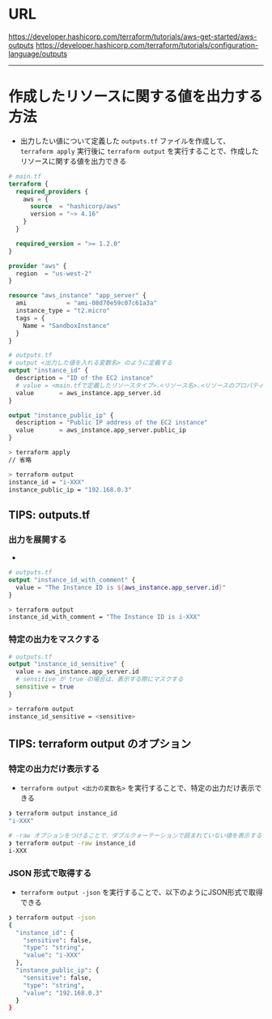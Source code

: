 # URL
https://developer.hashicorp.com/terraform/tutorials/aws-get-started/aws-outputs
https://developer.hashicorp.com/terraform/tutorials/configuration-language/outputs

---

# 作成したリソースに関する値を出力する方法
- 出力したい値について定義した `outputs.tf` ファイルを作成して、 `terraform apply` 実行後に `terraform output` を実行することで、作成したリソースに関する値を出力できる

```tf
# main.tf
terraform {
  required_providers {
    aws = {
      source  = "hashicorp/aws"
      version = "~> 4.16"
    }
  }

  required_version = ">= 1.2.0"
}

provider "aws" {
  region  = "us-west-2"
}

resource "aws_instance" "app_server" {
  ami           = "ami-08d70e59c07c61a3a"
  instance_type = "t2.micro"
  tags = {
    Name = "SandboxInstance"
  }
}

# outputs.tf
# output <出力した値を入れる変数名> のように定義する
output "instance_id" {
  description = "ID of the EC2 instance"
  # value = <main.tfで定義したリソースタイプ>.<リソース名>.<リソースのプロパティ名> のように定義
  value       = aws_instance.app_server.id
}

output "instance_public_ip" {
  description = "Public IP address of the EC2 instance"
  value       = aws_instance.app_server.public_ip
}

```

```sh
> terraform apply
// 省略

> terraform output
instance_id = "i-XXX"
instance_public_ip = "192.168.0.3"
```

## TIPS: outputs.tf
### 出力を展開する
-
```tf
# outputs.tf
output "instance_id_with_comment" {
  value = "The Instance ID is ${aws_instance.app_server.id}"
}
```

```sh
> terraform output
instance_id_with_comment = "The Instance ID is i-XXX"
```

### 特定の出力をマスクする
```tf
# outputs.tf
output "instance_id_sensitive" {
  value = aws_instance.app_server.id
  # sensitive が true の場合は、表示する際にマスクする
  sensitive = true
}
```

```sh
> terraform output
instance_id_sensitive = <sensitive>
```

## TIPS: terraform output のオプション
### 特定の出力だけ表示する
- `terraform output <出力の変数名>` を実行することで、特定の出力だけ表示できる

```sh
❯ terraform output instance_id
"i-XXX"

# -raw オプションをつけることで、ダブルクォーテーションで囲まれていない値を表示する
❯ terraform output -raw instance_id
i-XXX
```

### JSON 形式で取得する
- `terraform output -json` を実行することで、以下のようにJSON形式で取得できる
```sh
❯ terraform output -json
{
  "instance_id": {
    "sensitive": false,
    "type": "string",
    "value": "i-XXX"
  },
  "instance_public_ip": {
    "sensitive": false,
    "type": "string",
    "value": "192.168.0.3"
  }
}
```
